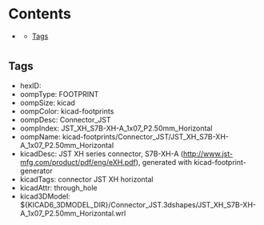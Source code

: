 



Contents
========

* [](#)
	* [Tags](#tags)

# 

## Tags

- hexID: 
- oompType: FOOTPRINT
- oompSize: kicad
- oompColor: kicad-footprints
- oompDesc: Connector_JST
- oompIndex: JST_XH_S7B-XH-A_1x07_P2.50mm_Horizontal
- oompName: kicad-footprints/Connector_JST/JST_XH_S7B-XH-A_1x07_P2.50mm_Horizontal
- kicadDesc: JST XH series connector, S7B-XH-A (http://www.jst-mfg.com/product/pdf/eng/eXH.pdf), generated with kicad-footprint-generator
- kicadTags: connector JST XH horizontal
- kicadAttr: through_hole
- kicad3DModel: ${KICAD6_3DMODEL_DIR}/Connector_JST.3dshapes/JST_XH_S7B-XH-A_1x07_P2.50mm_Horizontal.wrl
